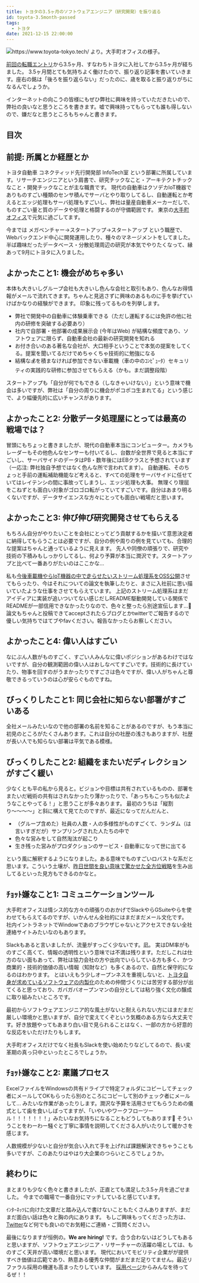 ```yaml
---
title: トヨタの3.5ヶ月のソフトウェアエンジニア（研究開発）を振り返る
id: toyota-3.5month-passed
tags:
  - トヨタ
date: 2021-12-15 22:00:00
---
```


<img src="https://www.toyota-tokyo.tech/images/content/home/mv01.jpg" alt="https://www.toyota-tokyo.tech/ より。大手町オフィスの様子。" width="auto" height="auto">

[前回の転職エントリ](https://laysakura.github.io/2021/09/01/joined-toyota/)から3.5ヶ月、すなわちトヨタに入社してから3.5ヶ月が経ちました。
3.5ヶ月間とても気持ちよく働けたので、振り返り記事を書いていきます。座右の銘は「後ろを振り返らない」だったのに、歳を取ると振り返りがちになるんでしょうか。

インターネットの向こうの皆様にもぜひ弊社に興味を持っていただきたいので、弊社の良いなと思うところを書きます。嘘で興味持ってもらっても誰も得しないので、嫌だなと思うところもちゃんと書きます。

<!-- more -->

## 目次
<!-- toc -->

## 前提: 所属とか経歴とか

トヨタ自動車 コネクティッド先行開発部 InfoTech室 という部署に所属しています。リサーチエンジニアという肩書で、研究チックなこと・アーキテクトチックなこと・開発チックなことが主な職責です。
現代の自動車はクソデカIoT機器でありものすごい種類のセンサ積んでサーバとやり取りしてるし、自動運転とか考えるとエッジ処理もサーバ処理もすごいし、弊社は量産自動車メーカーだしで、ものすごい量と質のデータや処理と格闘するのが守備範囲です。
東京の[大手町オフィス](https://www.toyota-tokyo.tech/)で元気に過ごしてます。

今までは メガベンチャー→スタートアップ→スタートアップ という職歴で、Webバックエンド中心に開発運用したり、種々のマネージメントをしてました。
半ば趣味だったデータベース・分散処理周辺の研究が本気でやりたくなって、縁あって9月にトヨタに入りました。

## よかったこと1: 機会がめちゃ多い

本体も大きいしグループ会社も大きいし色んな会社と取引もあり、色んなお得情報がメールで流れてきます。ちゃんと見逃さずに興味のあるものに手を挙げていけばかなりの経験ができます。
印象に残ってるものを列挙します。

- 弊社で開発中の自動車に体験乗車できる（ただし運転するには免許の他に社内の研修を突破する必要あり）
- 社内で自部署・他部署の成果展示会 (今年はWeb) が結構な頻度であり、ソフトウェアに限らず、自動車会社の最新の研究開発を知れる
- お付き合いのある著名な会社が、大口相手ということで本気の提案をしてくる。提案を聞いてるだけでめちゃくちゃ技術的に勉強になる
- 結構な💰を積まなければ参加できない車載機（車の中のｺﾝﾋﾟｭｰﾀ）セキュリティの実践的な研修に参加させてもらえる（かも。まだ調整段階）

スタートアップも「自分が何でもできる（しなきゃいけない）」という意味で機会は多いですが、弊社は「自分の周りに機会がポコポコ生まれてる」という感じで、より幅優先的に広いチャンスがあります。

## よかったこと2: 分散データ処理屋にとっては最高の戦場では？

冒頭にもちょっと書きましたが、現代の自動車本当にコンピューター。カメラもレーダーもその他色んなセンサーも付いてるし、台数が全世界で見ると本当にすごいし、サーバサイドのデータはPB・数年後にはEBクラスと予想されています（一応注: 弊社独自予想ではなく色んな所で言われてます）。
自動運転、そのちょっと手前の運転補助機能など考えると、すべての処理をサーバサイドに任せていてはレイテンシの間に事故ってしまうし、エッジ処理も大事。
無理くり理屈をこねずとも面白い対象がゴロゴロ転がっていてすごいです。自分はあまり明るくないですが、データサイエンスな方々にとっても面白い戦場だと思います。

## よかったこと3: 伸び伸び研究開発させてもらえる

もちろん自分がやりたいことを会社にとってどう貢献するかを描いて意思決定者に納得してもらうことは必要ですが、自分の例や周りの例を見ていても、合理的な提案はちゃんと通っているように見えます。
先人や同僚の頑張りで、研究や技術の下積みもしっかりしてるし、何より予算が本当に潤沢です。スタートアップと比べて一番ありがたいのはここかな...

私も[今後車載機やらIoT機器の中で走らせたいストリーム処理系をOSS公開](https://github.com/SpringQL/SpringQL)させてもらったり、今はそれについての論文を執筆したりと、まさに入社前に思い描いていたような仕事をさせてもらえています。
上記のストリーム処理系はまだアイディアに実装が追いついてない感じだしREADME駆動開発している関係でREADMEが一部信用できなかったりなので、色々と整ったら別途宣伝します...💪
論文もちゃんと投稿できてacceptされたらブログとかtwitterでご報告するので優しい気持ちではてブやfavください。報告なかったらお察しください。

## よかったこと4: 偉い人はすごい

なにぶん人数がものすごく、すごい人みんなに偉いポジションがあるわけではないですが、自分の観測範囲の偉い人はおしなべてすごいです。技術的に長けていたり、物事を回すのがうまかったりですごさは色々ですが、偉い人がちゃんと尊敬できるっていうのは心が安らぐものですね。

## びっくりしたこと1: 同じ会社に知らない部署がすごいある

全社メールみたいなので他の部署の名前を知ることがあるのですが、もう本当に初見のところがたくさんあります。これは自分の社歴の浅さもありますが、社歴が長い人でも知らない部署は平気である模様。

## びっくりしたこと2: 組織をまたいだディレクションがすごく緩い

少なくとも平の私から見ると。ビジョンや目標は共有されているものの、部署をまたいだ戦術の共有はされなかったり薄かったりで、「あっちもこっちも似たようなことやってる！」と思うことが多々あります。
最初のうちは「縦割り〜〜〜〜」と斜に構えて見てたのですが、最近になってだんだんと、

- （グループ含めた）社員の人数・人の多様性がものすごくて、ランダム（は言いすぎだが）サンプリングされた人たちの中で
- 色々な営みをして自然淘汰が起こり
- 生き残った営みがプロダクションのサービス・自動車になって世に出てる

という風に解釈するようになりました。ある意味でものすごいロバストな系だと思います。こういう土壌が、[昨日世間を良い意味で驚かせた全方位戦略](https://news.yahoo.co.jp/articles/5bd9f3dd52555a75feeacdb3294d04a60c231ecf)を生み出してるといった見方もできるのかなと。

## ﾁｮｯﾄ嫌なこと1: コミュニケーションツール

大手町オフィスは情シス的な方々の頑張りのおかげでSlackやらGSuiteやらを使わせてもらえてるのですが、いかんせん全社的にはまだまだメール文化です。
社内イントラネットでWindowであのブラウザじゃないとアクセスできない全社連絡サイトみたいなのもあります。

Slackもあると言いましたが、流量がすっごく少ないです。凪。
実はDM率がものすごく高くて、情報の透明性という意味では不満は残ります。ただしこれは仕方のない面もあって、弊社は協力会社の方や出向でいらしている方も多く、かつ商業的・技術的価値の高い情報（知財など）も多くあるので、自然と保守的になるのはわかります。
とはいえもう少しオープンネスを重視しないと、[トヨタ自身が求めているソフトウェアの内製化](https://toyotatimes.jp/insidetoyota/170.html)のための仲間づくりには苦労する部分が出てくると思っており、ガバガバオープンマンの自分としては粘り強く文化の醸成に取り組みたいところです。

最初からソフトウェアエンジニア的な風土がないと耐えられない方にはまだまだ厳しい環境かと思いますが、自分で変えてくぞという気概のある方なら大丈夫です。好き放題やってもあまり白い目で見られることはなく、一部の方から好意的な反応をいただけたりもします。

大手町オフィスだけでなく社長もSlackを使い始めたりなどしてるので、長い変革期の真っ只中といったところでしょうか。

## ﾁｮｯﾄ嫌なこと2: 稟議プロセス

ExcelファイルをWindowsの共有ドライブで特定フォルダにコピーしてチェック者にメールしてOKもらったら別のところにコピーして別のチェック者にメールして...
みたいな作業があったりします。潤沢な予算を活用させてもらうための儀式として歯を食いしばってますが、「いやいやワークフローツール！！！！！！！」みたいなお気持ちになることもどうしてもあります🥺
そういうことをわーわー騒ぐと丁寧に事情を説明してくださる人がいたりして暖かさを感じます。

人数規模が少ないと自分が気合い入れて手を上げれば課題解決できちゃうことも多いですが、このあたりはやはり大企業のつらいところでしょうか。

## 終わりに

まとまりも少なく色々と書きましたが、正直とても満足した3.5ヶ月を過ごせました。
今までの職場で一番自分にマッチしていると感じています。

ｲﾝﾀｰﾈｯﾂに向けた文章だと踏み込んで書けないこともたくさんありますが、まだまだ面白い話は色々と胸の内にあります。
もしご興味もってくださった方は、[Twitter](https://twitter.com/laysakura)など何でも良いのでお気軽にご連絡・ご質問ください。

最後になりますが恒例の。**We are hiring!** です。合う合わないはどうしてもあると思いますが、ソフトウェアエンジニア・リサーチャーの活躍の場としては、ものすごく天井が高い環境だと思います。
現代においてモビリティ企業がが提供すべき価値は広範であり、熱意ある優秀な仲間がまだまだ足りてません。最近リファラル採用の機運も高まったりしています。
[採用ページ](https://www.toyota-tokyo.tech/careers/)からみんなを待ってるぜ！！
